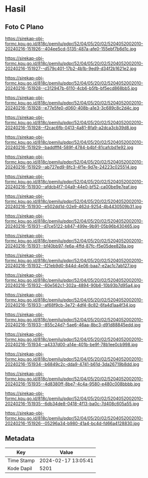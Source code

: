# Hasil

## Foto C Plano

https://sirekap-obj-formc.kpu.go.id/818c/pemilu/pdpr/52/04/05/20/02/5204052002010-20240216-151926--404ee5cd-5135-487a-afe0-155ebf7b6d1c.jpg

https://sirekap-obj-formc.kpu.go.id/818c/pemilu/pdpr/52/04/05/20/02/5204052002010-20240216-151927--d579c401-17b2-4b1b-9ed9-d34f2b1621e2.jpg

https://sirekap-obj-formc.kpu.go.id/818c/pemilu/pdpr/52/04/05/20/02/5204052002010-20240216-151928--c312947b-6110-4cb6-b5fb-bf5ecd868bb5.jpg

https://sirekap-obj-formc.kpu.go.id/818c/pemilu/pdpr/52/04/05/20/02/5204052002010-20240216-151928--e77e5fe0-d060-408b-a1e3-3c689c8c2d4c.jpg

https://sirekap-obj-formc.kpu.go.id/818c/pemilu/pdpr/52/04/05/20/02/5204052002010-20240216-151928--f2cac6fb-0413-4a81-8fa9-a2dca3cb39d8.jpg

https://sirekap-obj-formc.kpu.go.id/818c/pemilu/pdpr/52/04/05/20/02/5204052002010-20240216-151929--baddfff4-589f-4784-b4bf-81cafcbd1e92.jpg

https://sirekap-obj-formc.kpu.go.id/818c/pemilu/pdpr/52/04/05/20/02/5204052002010-20240216-151929--ab727ed9-8fc3-4f1e-9d7e-24223c025514.jpg

https://sirekap-obj-formc.kpu.go.id/818c/pemilu/pdpr/52/04/05/20/02/5204052002010-20240216-151930--afdcb4f7-04a9-44e0-bf52-ca00be9e7eaf.jpg

https://sirekap-obj-formc.kpu.go.id/818c/pemilu/pdpr/52/04/05/20/02/5204052002010-20240216-151930--e502dd1d-02e9-462d-9254-4b4430509b31.jpg

https://sirekap-obj-formc.kpu.go.id/818c/pemilu/pdpr/52/04/05/20/02/5204052002010-20240216-151931--d7ce5122-b847-499e-9b91-05b96b430465.jpg

https://sirekap-obj-formc.kpu.go.id/818c/pemilu/pdpr/52/04/05/20/02/5204052002010-20240216-151931--bf40bb97-fe6a-4ffd-87fc-f5e05dee828a.jpg

https://sirekap-obj-formc.kpu.go.id/818c/pemilu/pdpr/52/04/05/20/02/5204052002010-20240216-151932--f21eb9d0-844d-4e06-baa7-e2ac1c7ab127.jpg

https://sirekap-obj-formc.kpu.go.id/818c/pemilu/pdpr/52/04/05/20/02/5204052002010-20240216-151932--60e562c1-302a-4894-90b6-10b93b7d95a4.jpg

https://sirekap-obj-formc.kpu.go.id/818c/pemilu/pdpr/52/04/05/20/02/5204052002010-20240216-151933--af68f9cb-3e72-4df4-8c82-6fa4d1aa4f34.jpg

https://sirekap-obj-formc.kpu.go.id/818c/pemilu/pdpr/52/04/05/20/02/5204052002010-20240216-151933--855c24d7-5ae6-46aa-8bc3-d91d88845edd.jpg

https://sirekap-obj-formc.kpu.go.id/818c/pemilu/pdpr/52/04/05/20/02/5204052002010-20240216-151934--a4337d00-a14e-401b-be9f-78b1ee0cb998.jpg

https://sirekap-obj-formc.kpu.go.id/818c/pemilu/pdpr/52/04/05/20/02/5204052002010-20240216-151934--b6849c2c-dda9-4741-b61d-3da26719b8dd.jpg

https://sirekap-obj-formc.kpu.go.id/818c/pemilu/pdpr/52/04/05/20/02/5204052002010-20240216-151935--4d8380ff-8be7-4c4a-9580-e480c008bbbb.jpg

https://sirekap-obj-formc.kpu.go.id/818c/pemilu/pdpr/52/04/05/20/02/5204052002010-20240216-151935--6db34de8-0418-4f13-ba0c-7d408c605a55.jpg

https://sirekap-obj-formc.kpu.go.id/818c/pemilu/pdpr/52/04/05/20/02/5204052002010-20240216-151926--05296a34-b980-41a4-bc4d-fd66a4128830.jpg


## Metadata

| Key        | Value               |
| ---------- | ------------------- |
| Time Stamp | 2024-02-17 13:05:41 |
| Kode Dapil | 5201                |



